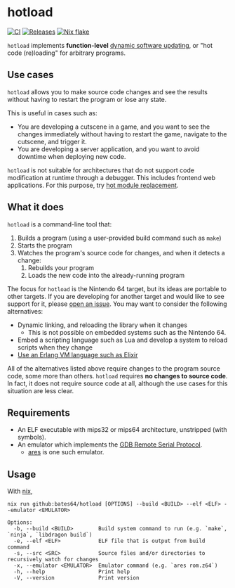 # hotload

[![CI](https://github.com/bates64/hotload/actions/workflows/ci.yml/badge.svg)](https://github.com/bates64/hotload/actions/?workflow=CI)
[![Releases](https://img.shields.io/github/v/tag/bates64/hotload&label=release)](https://github.com/bates64/hotload/releases)
[![Nix flake](https://img.shields.io/badge/flake-github%3Abates64%2Fhotload-blue?logo=nixos&labelColor=white)](https://nixos.wiki/wiki/Flakes)

`hotload` implements **function-level** [dynamic software updating](https://wikipedia.org/wiki/Dynamic_software_updating), or "hot code (re)loading" for arbitrary programs.

## Use cases

`hotload` allows you to make source code changes and see the results without having to restart the program or lose any state.

This is useful in cases such as:

- You are developing a cutscene in a game, and you want to see the changes immediately without having to restart the game, navigate to the cutscene, and trigger it.
- You are developing a server application, and you want to avoid downtime when deploying new code.

`hotload` is not suitable for architectures that do not support code modification at runtime through a debugger. This includes frontend web applications. For this purpose, try [hot module replacement](https://vitejs.dev/guide/api-hmr.html).

## What it does

`hotload` is a command-line tool that:

1. Builds a program (using a user-provided build command such as `make`)
2. Starts the program
3. Watches the program's source code for changes, and when it detects a change:
    1. Rebuilds your program
    2. Loads the new code into the already-running program

The focus for `hotload` is the Nintendo 64 target, but its ideas are portable to other targets. If you are developing for another target and would like to see support for it, please [open an issue](https://github.com/bates64/hotload/issues/new). You may want to consider the following alternatives:
- Dynamic linking, and reloading the library when it changes
  * This is not possible on embedded systems such as the Nintendo 64.
- Embed a scripting language such as Lua and develop a system to reload scripts when they change
- [Use an Erlang VM language such as Elixir](https://www.elixirwiki.com/wiki/Erlang_Hot_Code_Reloading)

All of the alternatives listed above require changes to the program source code, some more than others. `hotload` requires **no changes to source code**. In fact, it does not require source code at all, although the use cases for this situation are less clear.

## Requirements

- An ELF executable with mips32 or mips64 architecture, unstripped (with symbols).
- An emulator which implements the [GDB Remote Serial Protocol](https://sourceware.org/gdb/current/onlinedocs/gdb.html/Remote-Protocol.html).
    - [ares](https://ares-emu.net) is one such emulator.

## Usage

With [nix](https://zero-to-nix.com/),

```shell
nix run github:bates64/hotload [OPTIONS] --build <BUILD> --elf <ELF> --emulator <EMULATOR>
```

```
Options:
  -b, --build <BUILD>        Build system command to run (e.g. `make`, `ninja`, `libdragon build`)
  -e, --elf <ELF>            ELF file that is output from build command
  -s, --src <SRC>            Source files and/or directories to recursively watch for changes
  -x, --emulator <EMULATOR>  Emulator command (e.g. `ares rom.z64`)
  -h, --help                 Print help
  -V, --version              Print version
```
